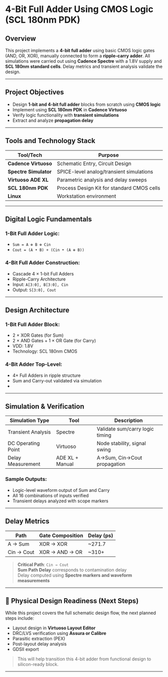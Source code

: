 # 4-Bit Full Adder Using CMOS Logic (SCL 180nm PDK)
## Overview

This project implements a **4-bit full adder** using basic CMOS logic gates (AND, OR, XOR), manually connected to form a **ripple-carry adder**. All simulations were carried out using **Cadence Spectre** with a 1.8V supply and **SCL 180nm standard cells**. Delay metrics and transient analysis validate the design.

---

## Project Objectives

- Design **1-bit and 4-bit full adder** blocks from scratch using **CMOS logic**
- Implement using **SCL 180nm PDK** in **Cadence Virtuoso**
- Verify logic functionality with **transient simulations**
- Extract and analyze **propagation delay**

---

## Tools and Technology Stack

| Tool/Tech               | Purpose                                           |
|------------------------|----------------------------------------------------|
| **Cadence Virtuoso**   | Schematic Entry, Circuit Design                    |
| **Spectre Simulator**  | SPICE-level analog/transient simulations           |
| **Virtuoso ADE XL**    | Parametric analysis and delay sweeps               |
| **SCL 180nm PDK**      | Process Design Kit for standard CMOS cells         |
| **Linux**              | Workstation environment                            |


---

## Digital Logic Fundamentals

### 1-Bit Full Adder Logic:
- `Sum = A ⊕ B ⊕ Cin`
- `Cout = (A • B) + (Cin • (A ⊕ B))`

### 4-Bit Full Adder Construction:
- Cascade 4 × 1-bit Full Adders
- Ripple-Carry Architecture
- Input: `A[3:0], B[3:0], Cin`
- Output: `S[3:0], Cout`
---

## Design Architecture

### 1-Bit Full Adder Block:
- 2 × XOR Gates (for Sum)
- 2 × AND Gates + 1 × OR Gate (for Carry)
- VDD: 1.8V  
- Technology: SCL 180nm CMOS

### 4-Bit Adder Top-Level:
- 4× Full Adders in ripple structure
- Sum and Carry-out validated via simulation
- 
---

## Simulation & Verification

| Simulation Type         | Tool             | Description                              |
|-------------------------|------------------|------------------------------------------|
| Transient Analysis      | Spectre          | Validate sum/carry logic timing          |
| DC Operating Point      | Virtuoso         | Node stability, signal swing             |
| Delay Measurement       | ADE XL + Manual  | A→Sum, Cin→Cout propagation              |

### Sample Outputs:
- Logic-level waveform output of Sum and Carry
- All 16 combinations of inputs verified
- Transient delays analyzed with scope markers

---

## Delay Metrics

| Path           | Gate Composition            | Delay (ps) |
|----------------|-----------------------------|------------|
| A → Sum        | XOR → XOR                   | ~271.7     |
| Cin → Cout     | XOR → AND → OR              | ~310+      |

> **Critical Path**: `Cin → Cout`  
> **Sum Path Delay** corresponds to contamination delay  
> Delay computed using **Spectre markers and waveform measurements**

---

## 📐 Physical Design Readiness (Next Steps)

While this project covers the full schematic design flow, the next planned steps include:

-  Layout design in **Virtuoso Layout Editor**
-  DRC/LVS verification using **Assura or Calibre**
-  Parasitic extraction (PEX)
-  Post-layout delay analysis
-  GDSII export

> This will help transition this 4-bit adder from functional design to silicon-ready block.

---

